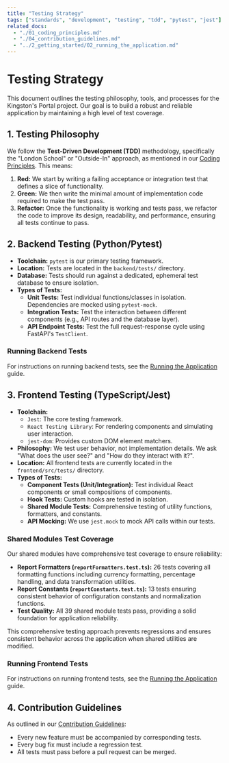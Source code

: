 ```yaml
---
title: "Testing Strategy"
tags: ["standards", "development", "testing", "tdd", "pytest", "jest"]
related_docs:
  - "./01_coding_principles.md"
  - "./04_contribution_guidelines.md"
  - "../2_getting_started/02_running_the_application.md"
---
```

# Testing Strategy

This document outlines the testing philosophy, tools, and processes for the Kingston's Portal project. Our goal is to build a robust and reliable application by maintaining a high level of test coverage.

## 1. Testing Philosophy

We follow the **Test-Driven Development (TDD)** methodology, specifically the "London School" or "Outside-In" approach, as mentioned in our [Coding Principles](./01_coding_principles.md). This means:
1.  **Red:** We start by writing a failing acceptance or integration test that defines a slice of functionality.
2.  **Green:** We then write the minimal amount of implementation code required to make the test pass.
3.  **Refactor:** Once the functionality is working and tests pass, we refactor the code to improve its design, readability, and performance, ensuring all tests continue to pass.

## 2. Backend Testing (Python/Pytest)

- **Toolchain:** `pytest` is our primary testing framework.
- **Location:** Tests are located in the `backend/tests/` directory.
- **Database:** Tests should run against a dedicated, ephemeral test database to ensure isolation.
- **Types of Tests:**
    - **Unit Tests:** Test individual functions/classes in isolation. Dependencies are mocked using `pytest-mock`.
    - **Integration Tests:** Test the interaction between different components (e.g., API routes and the database layer).
    - **API Endpoint Tests:** Test the full request-response cycle using FastAPI's `TestClient`.

### Running Backend Tests
For instructions on running backend tests, see the [Running the Application](../2_getting_started/02_running_the_application.md#backend-tests) guide.

## 3. Frontend Testing (TypeScript/Jest)

- **Toolchain:**
    - `Jest`: The core testing framework.
    - `React Testing Library`: For rendering components and simulating user interaction.
    - `jest-dom`: Provides custom DOM element matchers.
- **Philosophy:** We test user behavior, not implementation details. We ask "What does the user see?" and "How do they interact with it?".
- **Location:** All frontend tests are currently located in the `frontend/src/tests/` directory.
- **Types of Tests:**
    - **Component Tests (Unit/Integration):** Test individual React components or small compositions of components.
    - **Hook Tests:** Custom hooks are tested in isolation.
    - **Shared Module Tests:** Comprehensive testing of utility functions, formatters, and constants.
    - **API Mocking:** We use `jest.mock` to mock API calls within our tests.

### Shared Modules Test Coverage
Our shared modules have comprehensive test coverage to ensure reliability:

- **Report Formatters (`reportFormatters.test.ts`):** 26 tests covering all formatting functions including currency formatting, percentage handling, and data transformation utilities.
- **Report Constants (`reportConstants.test.ts`):** 13 tests ensuring consistent behavior of configuration constants and normalization functions.
- **Test Quality:** All 39 shared module tests pass, providing a solid foundation for application reliability.

This comprehensive testing approach prevents regressions and ensures consistent behavior across the application when shared utilities are modified.

### Running Frontend Tests
For instructions on running frontend tests, see the [Running the Application](../2_getting_started/02_running_the_application.md#frontend-tests) guide.

## 4. Contribution Guidelines

As outlined in our [Contribution Guidelines](./04_contribution_guidelines.md):
- Every new feature must be accompanied by corresponding tests.
- Every bug fix must include a regression test.
- All tests must pass before a pull request can be merged. 